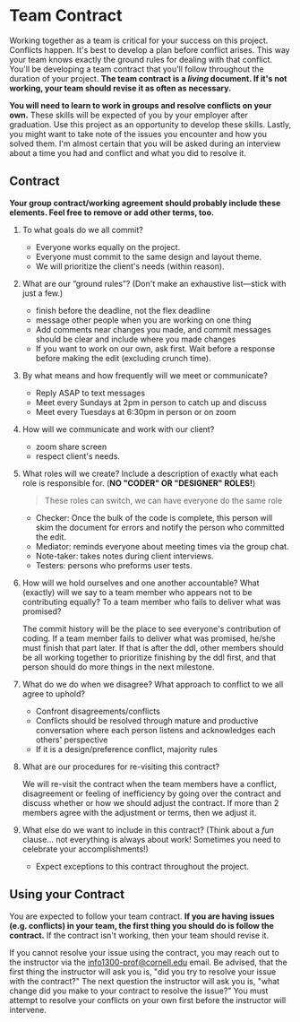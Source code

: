 # Team Contract

Working together as a team is critical for your success on this project. Conflicts happen. It's best to develop a plan before conflict arises. This way your team knows exactly the ground rules for dealing with that conflict. You'll be developing a team contract that you'll follow throughout the duration of your project. **The team contract is a *living* document. If it's not working, your team should revise it as often as necessary.**

**You will need to learn to work in groups and resolve conflicts on your own.** These skills will be expected of you by your employer after graduation. Use this project as an opportunity to develop these skills. Lastly, you might want to take note of the issues you encounter and how you solved them. I'm almost certain that you will be asked during an interview about a time you had and conflict and what you did to resolve it.

## Contract

**Your group contract/working agreement should probably include these elements. Feel free to remove or add other terms, too.**

1. To what goals do we all commit?

    - Everyone works equally on the project.
    - Everyone must commit to the same design and layout theme.
    - We will prioritize the client's needs (within reason).

2. What are our “ground rules”? (Don't make an exhaustive list—stick with just a few.)

    - finish before the deadline, not the flex deadline
    - message other people when you are working on one thing
    - Add comments near changes you made, and commit messages should be clear and include where you made changes
    - If you want to work on our own, ask first. Wait before a response before making the edit (excluding crunch time).

3. By what means and how frequently will we meet or communicate?

    - Reply ASAP to text messages
    - Meet every Sundays at 2pm in person to catch up and discuss
    - Meet every Tuesdays at 6:30pm in person or on zoom

4. How will we communicate and work with our client?

    - zoom share screen
    - respect client's needs.

5. What roles will we create? Include a description of exactly what each role is responsible for. (**NO "CODER" OR "DESIGNER" ROLES!**)

    >These roles can switch, we can have everyone do the same role

    - Checker: Once the bulk of the code is complete, this person will skim the document for errors and notify the person who committed the edit.
    - Mediator: reminds everyone about meeting times via the group chat.
    - Note-taker: takes notes during client interviews.
    - Testers: persons who preforms user tests.


6. How will we hold ourselves and one another accountable? What (exactly) will we say to a team member who appears not to be contributing equally? To a team member who fails to deliver what was promised?

    The commit history will be the place to see everyone's contribution of coding.
    If a team member fails to deliver what was promised, he/she must finish that part later. If that is after the ddl, other members should be all working together to prioritize finishing by the ddl first, and that person should do more things in the next milestone.

7. What do we do when we disagree? What approach to conflict to we all agree to uphold?

    - Confront disagreements/conflicts
    - Conflicts should be resolved through mature and productive conversation where each person listens and acknowledges each others' perspective
    - If it is a design/preference conflict, majority rules

8. What are our procedures for re-visiting this contract?

    We will re-visit the contract when the team members have a conflict, disagreement or feeling of inefficiency by going over the contract and discuss whether or how we should adjust the contract. If more than 2 members agree with the adjustment or terms, then we adjust it.

9. What else do we want to include in this contract? (Think about a *fun* clause... not everything is always about work! Sometimes you need to celebrate your accomplishments!)

    - Expect exceptions to this contract throughout the project.


## Using your Contract

You are expected to follow your team contract. **If you are having issues (e.g. conflicts) in your team, the first thing you should do is follow the contract.** If the contract isn't working, then your team should revise it.

If you cannot resolve your issue using the contract, you may reach out to the instructor via the <info1300-prof@cornell.edu> email. Be advised, that the first thing the instructor will ask you is, "did you try to resolve your issue with the contract?" The next question the instructor will ask you is, "what change did you make to your contract to resolve the issue?" You must attempt to resolve your conflicts on your own first before the instructor will intervene.
